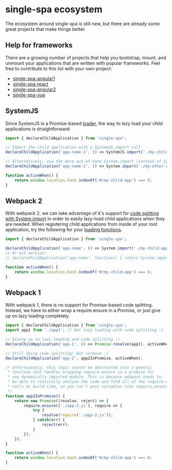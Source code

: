 # single-spa ecosystem
The ecosystem around single-spa is still new, but there are already some
great projects that make things better.

## Help for frameworks
There are a growing number of projects that help you bootstrap, mount,
and unmount your applications that are written with popular frameworks. Feel free
to contribute to this list with your own project:

- [single-spa-angular1](https://github.com/CanopyTax/single-spa-angular1)
- [single-spa-react](https://github.com/CanopyTax/single-spa-react)
- [single-spa-angular2](https://github.com/CanopyTax/single-spa-angular2)
- [single-spa-vue](https://github.com/CanopyTax/single-spa-vue)

## SystemJS
Since SystemJS is a Promise-based [loader](https://whatwg.github.io/loader), the way to
lazy load your child applications is straightforward:

```js
import { declareChildApplication } from 'single-spa';

// Import the child application with a SystemJS.import call
declareChildApplication('app-name-1', () => SystemJS.import('./my-child-app.js'), activeWhen);

// Alternatively, use the more out-of-date System.import (instead of SystemJS.import)
declareChildApplication('app-name-2', () => System.import('./my-other-child-app.js'), activeWhen);

function activeWhen() {
	return window.location.hash.indexOf('#/my-child-app') === 0;
}
```

## Webpack 2
With webpack 2, we can take advantage of it's support for [code splitting with System.import](https://webpack.github.io/docs/code-splitting.html)
in order to easily lazy-load child applications when they are needed. When registering
child applications from inside of your root application, try the following for your
[loading functions](/docs/root-application.md#loading-function).
```js
import { declareChildApplication } from 'single-spa';

declareChildApplication('app-name', () => System.import('./my-child-app.js'), activeWhen);
// Or es5 version:
// declareChildApplication('app-name', function() { return System.import('./my-child-app.js') }, activeWhen)

function activeWhen() {
	return window.location.hash.indexOf('#/my-child-app') === 0;
}
```

## Webpack 1
With webpack 1, there is no support for Promise-based code splitting. Instead, we have to either wrap
a require.ensure in a Promise, or just give up on lazy loading completely.

```js
import { declareChildApplication } from 'single-spa';
import app1 from './app1'; // Not lazy loading with code splitting :(

// Giving up on lazy loading and code splitting :(
declareChildApplication('app-1', () => Promise.resolve(app1), activeWhen);

// Still doing code splitting! But verbose :(
declareChildApplication('app-2', app2InPromise, activeWhen);

/* Unfortunately, this logic cannot be abstracted into a generic
 * function that handles wrapping require.ensure in a promise for
 * any dynamically imported module. This is because webpack needs to
 * be able to statically analyze the code and find all of the require.ensure
 * calls at build-time, so you can't pass variables into require.ensure.
 */
function app2InPromise() {
	return new Promise((resolve, reject) => {
		require.ensure(['./app-2.js'], require => {
			try {
				resolve(require('./app-2.js'));
			} catch(err) {
				reject(err);
			}
		});
	});
}	

function activeWhen() {
	return window.location.hash.indexOf('#/my-child-app') === 0;
}
```
